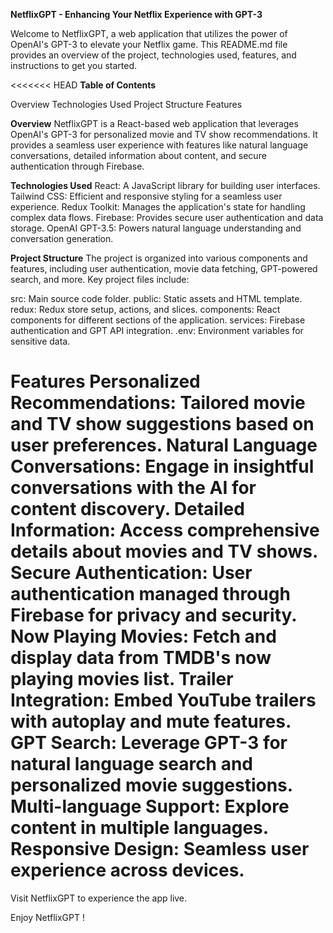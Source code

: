 **NetflixGPT - Enhancing Your Netflix Experience with GPT-3**

Welcome to NetflixGPT, a web application that utilizes the power of OpenAI's GPT-3 to elevate your Netflix game. This README.md file provides an overview of the project, technologies used, features, and instructions to get you started.

<<<<<<< HEAD
**Table of Contents**

Overview
Technologies Used
Project Structure
Features

**Overview**
NetflixGPT is a React-based web application that leverages OpenAI's GPT-3 for personalized movie and TV show recommendations. It provides a seamless user experience with features like natural language conversations, detailed information about content, and secure authentication through Firebase.

**Technologies Used**
React: A JavaScript library for building user interfaces.
Tailwind CSS: Efficient and responsive styling for a seamless user experience.
Redux Toolkit: Manages the application's state for handling complex data flows.
Firebase: Provides secure user authentication and data storage.
OpenAI GPT-3.5: Powers natural language understanding and conversation generation.

**Project Structure**
The project is organized into various components and features, including user authentication, movie data fetching, GPT-powered search, and more. Key project files include:

src: Main source code folder.
public: Static assets and HTML template.
redux: Redux store setup, actions, and slices.
components: React components for different sections of the application.
services: Firebase authentication and GPT API integration.
.env: Environment variables for sensitive data.

**Features**
Personalized Recommendations: Tailored movie and TV show suggestions based on user preferences.
Natural Language Conversations: Engage in insightful conversations with the AI for content discovery.
Detailed Information: Access comprehensive details about movies and TV shows.
Secure Authentication: User authentication managed through Firebase for privacy and security.
Now Playing Movies: Fetch and display data from TMDB's now playing movies list.
Trailer Integration: Embed YouTube trailers with autoplay and mute features.
GPT Search: Leverage GPT-3 for natural language search and personalized movie suggestions.
Multi-language Support: Explore content in multiple languages.
Responsive Design: Seamless user experience across devices.
=======



Visit NetflixGPT to experience the app live.

Enjoy NetflixGPT !
